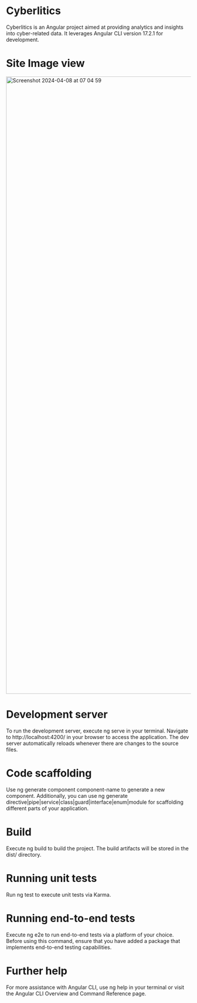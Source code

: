 # Cyberlitics
Cyberlitics is an Angular project aimed at providing analytics and insights into cyber-related data. It leverages Angular CLI version 17.2.1 for development.

# Site Image view
<img width="1680" alt="Screenshot 2024-04-08 at 07 04 59" src="https://github.com/trizzi/Cyberlitics/assets/33966004/11a13923-7d96-4ada-8474-a25736f4439a">


# Development server
To run the development server, execute ng serve in your terminal. Navigate to http://localhost:4200/ in your browser to access the application. The dev server automatically reloads whenever there are changes to the source files.

# Code scaffolding
Use ng generate component component-name to generate a new component. Additionally, you can use ng generate directive|pipe|service|class|guard|interface|enum|module for scaffolding different parts of your application.

# Build
Execute ng build to build the project. The build artifacts will be stored in the dist/ directory.

# Running unit tests
Run ng test to execute unit tests via Karma.

# Running end-to-end tests
Execute ng e2e to run end-to-end tests via a platform of your choice. Before using this command, ensure that you have added a package that implements end-to-end testing capabilities.


# Further help
For more assistance with Angular CLI, use ng help in your terminal or visit the Angular CLI Overview and Command Reference page.






